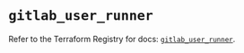 # `gitlab_user_runner`

Refer to the Terraform Registry for docs: [`gitlab_user_runner`](https://registry.terraform.io/providers/gitlabhq/gitlab/16.8.0/docs/resources/user_runner).
